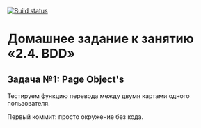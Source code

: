 [![Build status](https://ci.appveyor.com/api/projects/status/6o20p1cx05vr33d1/branch/main?svg=true)](https://ci.appveyor.com/project/sergey-ssf/aqa-bdd/branch/main)

# Домашнее задание к занятию «2.4. BDD»

##  Задача №1: Page Object's

Тестируем функцию перевода между двумя картами одного пользователя.

Первый коммит: просто окружение без кода.
